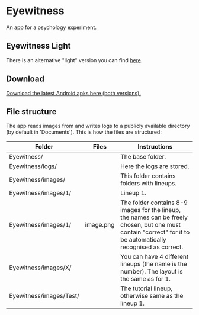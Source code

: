 # Eyewitness
An app for a psychology experiment.   

## Eyewitness Light
There is an alternative "light" version you can find [here](https://github.com/Aggrathon/EyewitnessApp/tree/light).  


## Download
[Download the latest Android apks here (both versions).](https://github.com/Aggrathon/EyewitnessApp/releases)


## File structure
The app reads images from and writes logs to a publicly available directory (by default in 'Documents'). This is how the files are structured:

| Folder | Files | Instructions |
| --- | --- | --- |
| Eyewitness/ | | The base folder. |
| Eyewitness/logs/ | | Here the logs are stored. |
| Eyewitness/images/ | | This folder contains folders with lineups. |
| Eyewitness/images/1/ | | Lineup 1. |
| Eyewitness/images/1/ | image.png | The folder contains 8-9 images for the lineup, the names can be freely chosen, but one must contain "correct" for it to be automatically recognised as correct. |
| Eyewitness/images/X/ | | You can have 4 different lineups (the name is the number). The layout is the same as for 1. |
| Eyewitness/images/Test/ | | The tutorial lineup, otherwise same as the lineup 1. |
